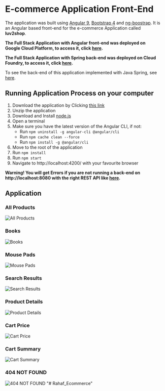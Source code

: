 # E-commerce Application Front-End

The application was built using [Angular 9](https://angular.io/), [Bootstrap 4](https://getbootstrap.com/docs/4.4/getting-started/introduction/) and [ng-boostrap](https://ng-bootstrap.github.io/#/home). It is an Angular based front-end for the e-commerce Application called **luv2shop**. 

**The Full Stack Application with Angular front-end was deployed on Google Cloud Platform, to access it, click [here](https://gbloch-luv2shop.ew.r.appspot.com/).**

**The Full Stack Application with Spring back-end was deployed on Cloud Foundry, to access it, click [here](https://gbloch-luv2shop.cfapps.io/).**

To see the back-end of this application implemented with Java Spring, see [here](https://github.com/gaetanBloch/ecommerce-spring-back).

## Running Application Process on your computer

1. Download the application by Clicking [this link](https://github.com/gaetanBloch/ecommerce-angular-front/archive/master.zip)
2. Unzip the application
3. Download and Install [node.js](https://nodejs.org/en/download/) 
4. Open a terminal
5. Make sure you have the latest version of the Angular CLI, if not:
    - Run `npm uninstall -g angular-cli @angular/cli`
    - Run `npm cache clean --force`
    - Run  `npm install -g @angular/cli`
6. Move to the root of the application
7. Run `npm install`
8. Run `npm start`
9. Navigate to http://localhost:4200/ with your favourite browser

**Warning! You will get Errors if you are not running a back-end on http://localhost:8080 with the right REST API like [here](https://github.com/gaetanBloch/ecommerce-spring-back).**

## Application

### All Products

![All Products](https://i.imgur.com/uOhOmrw.png)

### Books

![Books](https://i.imgur.com/cmP4MOO.png)

### Mouse Pads

![Mouse Pads](https://i.imgur.com/xzOjsyK.png)

### Search Results

![Search Results](https://i.imgur.com/HrgqcOc.png)

### Product Details

![Product Details](https://i.imgur.com/xbebWY0.png)

### Cart Price

![Cart Price](https://i.imgur.com/5hgaB1u.png)

### Cart Summary

![Cart Summary](https://i.imgur.com/WMvoIiF.png)

### 404 NOT FOUND

![404 NOT FOUND](https://i.imgur.com/CfT5Aks.png)
"# Rahaf_Ecommerce" 

